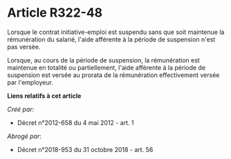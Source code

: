 # Article R322-48

Lorsque le contrat initiative-emploi est suspendu sans que soit  maintenue la rémunération du salarié, l'aide afférente à la
période de  suspension n'est pas versée. 

Lorsque, au cours de  la période de suspension, la rémunération est maintenue en totalité ou  partiellement, l'aide afférente
à la période de suspension est versée au  prorata de la rémunération effectivement versée par l'employeur.

**Liens relatifs à cet article**

_Créé par_:

  - Décret n°2012-658 du 4 mai 2012 - art. 1

_Abrogé par_:

  - Décret n°2018-953 du 31 octobre 2018 - art. 56
